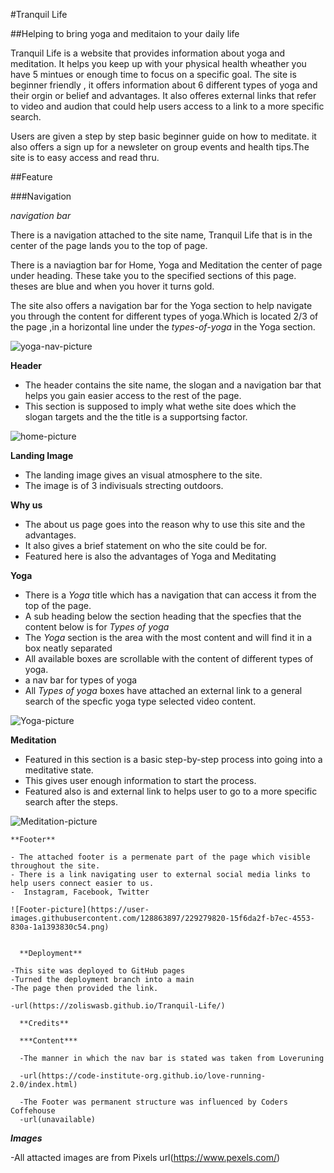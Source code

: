 #Tranquil Life

##Helping to bring yoga and meditaion to your daily life

Tranquil Life is a website that provides information about yoga and meditation. It helps you keep up with your physical health wheather you have 5 mintues or enough time to focus on a specific goal. The site is beginner friendly , it offers information about 6 different types of yoga and their orgin or belief and advantages. It also offeres external links that refer to video and audion that could help users access to a link to a  more specific search.

Users are given a step by step basic beginner guide on how to meditate. it also offers a sign up for a newsleter on group events and health tips.The site is to easy access and read thru.

##Feature

###Navigation

_navigation bar_

 There is a navigation attached to the site name, Tranquil Life that is in the center of the page lands you to the top of page.

 There is a naviagtion bar for Home, Yoga and Meditation the center of page under heading. These  take you to the specified sections of this page. theses are blue and when you hover it turns gold.

  The site also offers a navigation bar for the Yoga section to help navigate you through the content for different types of yoga.Which is located 2/3 of the page ,in a horizontal line under the _types-of-yoga_ in the Yoga section.

![yoga-nav-picture](https://user-images.githubusercontent.com/128863897/229279887-d8b2e9ad-917a-4f6d-9a56-791a3d891b48.png)

  **Header**

- The header contains the site name, the slogan and a navigation bar that helps you gain easier access to the rest of the page.
- This section is supposed to imply what wethe site does which the slogan targets and the the title is a supportsing factor.


 ![home-picture](https://user-images.githubusercontent.com/128863897/229279382-aab9576a-fe9c-4dd1-bf8f-2f523d06e437.png)


 **Landing Image**

- The landing image gives an visual atmosphere to the site.
- The image is of 3 indivisuals strecting outdoors.

 **Why us**
 
 - The about us page goes into the reason why to use this site and the advantages. 
 - It also gives a brief statement on who the site could be for.
 - Featured here is also the advantages of Yoga and Meditating

  **Yoga**

- There is a _Yoga_ title which has a navigation that can access it from the top of the page.
- A sub heading below the section heading that the specfies that the content below is for _Types of yoga_
- The _Yoga_ section is the area with the most content and will find it in a box neatly separated
- All available boxes are scrollable with the content of different types of yoga.
- a nav bar for types of yoga
- All _Types of yoga_ boxes have attached an external link to a general search of the specfic yoga type selected video content.

![Yoga-picture](https://user-images.githubusercontent.com/128863897/229279439-9266e4d1-0d00-4bc4-a587-9f7e80774549.png)


  **Meditation**

  - Featured in this section is a basic step-by-step process into going into a meditative state.
  - This gives user enough information to start the process.
  - Featured also is and external link to helps user to go to a more specific search after the steps.

![Meditation-picture](https://user-images.githubusercontent.com/128863897/229279541-ddded6eb-84f2-4532-bfdd-fd0a01d5441e.png)


    **Footer**

    - The attached footer is a permenate part of the page which visible throughout the site.
    - There is a link navigating user to external social media links to help users connect easier to us.
    -  Instagram, Facebook, Twitter
    
    ![Footer-picture](https://user-images.githubusercontent.com/128863897/229279820-15f6da2f-b7ec-4553-830a-1a1393830c54.png)


      **Deployment**

    -This site was deployed to GitHub pages
    -Turned the deployment branch into a main 
    -The page then provided the link.

    -url(https://zoliswasb.github.io/Tranquil-Life/)

      **Credits**

      ***Content***

      -The manner in which the nav bar is stated was taken from Loveruning

      -url(https://code-institute-org.github.io/love-running-2.0/index.html) 

      -The Footer was permanent structure was influenced by Coders Coffehouse
      -url(unavailable)

  ***Images***

  -All attacted images are from Pixels
  url(https://www.pexels.com/)



